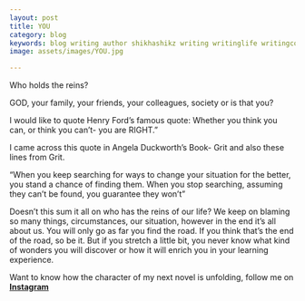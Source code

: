 ```yaml
---
layout: post
title: YOU
category: blog
keywords: blog writing author shikhashikz writing writinglife writingcommunity dailyblogpost journey life grit
image: assets/images/YOU.jpg

---
```


Who holds the reins? 

GOD, your family, your friends, your colleagues, society or is that you?

I would like to quote Henry Ford’s famous quote: Whether you think you can, or think you can’t- you are RIGHT.”

I came across this quote in Angela Duckworth’s Book- Grit and also these lines from Grit.

“When you keep searching for ways to change your situation for the better, you stand a chance of finding them. When you stop searching, assuming they can’t be found, you guarantee they won’t”

Doesn’t this sum it all on who has the reins of our life? We keep on blaming so many things, circumstances, our situation, however in the end it’s all about us. You will only go as far you find the road. If you think that’s the end of the road, so be it. But if you stretch a little bit, you never know what kind of wonders you will discover or how it will enrich you in your learning experience. 

Want to know how the character of my next novel is unfolding, follow me on **[Instagram](https://www.instagram.com/novelistinaction/)**
